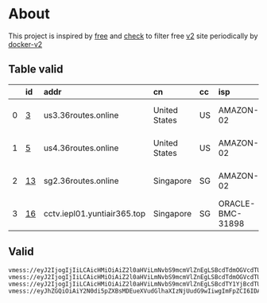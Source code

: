 
# About

This project is inspired by [free](https://github.com/freefq/free) and [check](https://github.com/yeahwu/check) to filter free [v2](https://github.com/v2fly/v2ray-core) site periodically by [docker-v2](https://hub.docker.com/r/v2ray/official)

    

## Table valid
|    | id                   | addr                        | cn            | cc   | isp              | ip             | chatgpt          |
|---:|:---------------------|:----------------------------|:--------------|:-----|:-----------------|:---------------|:-----------------|
|  0 | [3](config/3.json)   | us3.36routes.online         | United States | US   | AMAZON-02        | 54.149.31.2    | Yes (Region: US) |
|  1 | [5](config/5.json)   | us4.36routes.online         | United States | US   | AMAZON-02        | 54.213.178.74  | Yes (Region: US) |
|  2 | [13](config/13.json) | sg2.36routes.online         | Singapore     | SG   | AMAZON-02        | 54.169.205.154 | Yes (Region: SG) |
|  3 | [16](config/16.json) | cctv.iepl01.yuntiair365.top | Singapore     | SG   | ORACLE-BMC-31898 | 129.150.61.168 | Yes (Region: SG) |

## Valid
```
vmess://eyJ2IjogIjIiLCAicHMiOiAiZ2l0aHViLmNvbS9mcmVlZnEgLSBcdTdmOGVcdTU2ZmRcdTRmYzRcdTUyZDJcdTUxODhcdTVkZGVcdTZjZTJcdTcyNzlcdTUxNzBBbWF6b25cdTY1NzBcdTYzNmVcdTRlMmRcdTVmYzMgMyIsICJhZGQiOiAidXMzLjM2cm91dGVzLm9ubGluZSIsICJwb3J0IjogIjgwIiwgImlkIjogIjhlZmM3ZTlkLTcxNmUtNDQwYy04NTczLTVjNTJlOGM1MDNlMyIsICJhaWQiOiAiMCIsICJuZXQiOiAid3MiLCAidHlwZSI6ICJub25lIiwgImhvc3QiOiAiIiwgInBhdGgiOiAiLyIsICJ0bHMiOiAiIn0=
vmess://eyJ2IjogIjIiLCAicHMiOiAiZ2l0aHViLmNvbS9mcmVlZnEgLSBcdTdmOGVcdTU2ZmRcdTRmYzRcdTUyZDJcdTUxODhcdTVkZGVcdTZjZTJcdTcyNzlcdTUxNzBBbWF6b25cdTY1NzBcdTYzNmVcdTRlMmRcdTVmYzMgNSIsICJhZGQiOiAidXM0LjM2cm91dGVzLm9ubGluZSIsICJwb3J0IjogIjgwIiwgImlkIjogIjhlZmM3ZTlkLTcxNmUtNDQwYy04NTczLTVjNTJlOGM1MDNlMyIsICJhaWQiOiAiMCIsICJuZXQiOiAid3MiLCAidHlwZSI6ICJub25lIiwgImhvc3QiOiAiIiwgInBhdGgiOiAiLyIsICJ0bHMiOiAiIn0=
vmess://eyJ2IjogIjIiLCAicHMiOiAiZ2l0aHViLmNvbS9mcmVlZnEgLSBcdTY1YjBcdTUyYTBcdTU3NjFBbWF6b25cdTY1NzBcdTYzNmVcdTRlMmRcdTVmYzMgMTMiLCAiYWRkIjogInNnMi4zNnJvdXRlcy5vbmxpbmUiLCAicG9ydCI6ICI4MCIsICJpZCI6ICI4ZWZjN2U5ZC03MTZlLTQ0MGMtODU3My01YzUyZThjNTAzZTMiLCAiYWlkIjogIjAiLCAibmV0IjogIndzIiwgInR5cGUiOiAibm9uZSIsICJob3N0IjogIiIsICJwYXRoIjogIi8iLCAidGxzIjogIiJ9
vmess://eyJhZGQiOiAiY2N0di5pZXBsMDEueXVudGlhaXIzNjUudG9wIiwgImFpZCI6IDAsICJob3N0IjogIiIsICJpZCI6ICI0MGRiODVmMS0yMjNmLTM3NGYtYTQ5YS1kYmM5NzM2YzQzMGYiLCAibmV0IjogInRjcCIsICJwYXRoIjogIiIsICJwb3J0IjogNTMwMDMsICJwcyI6ICJnaXRodWIuY29tL2ZyZWVmcSAtIFx1NWU3Zlx1NGUxY1x1NzcwMVx1NzlmYlx1NTJhOCAxNiIsICJ0bHMiOiAiIiwgInR5cGUiOiAiYXV0byIsICJzZWN1cml0eSI6ICJhdXRvIiwgInNraXAtY2VydC12ZXJpZnkiOiB0cnVlLCAic25pIjogIiJ9
```


